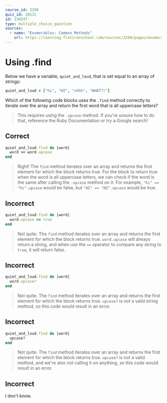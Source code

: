 ```yaml
---
course_id: 3299
quiz_id: 20131
id: 130247
type: multiple_choice_question
sources:
  - name: "Enumerables: Common Methods"
    url: https://learning.flatironschool.com/courses/3299/pages/enumerables-common-methods
---
```


# Using .find

Below we have a variable, `quiet_and_loud`, that is set equal to an array of
strings:

```rb
quiet_and_loud = ["hi", "HI", "shhh", "WHAT?!"]
```

Which of the following code blocks uses the `.find` method correctly to iterate
over the array and return the first word that is all uppercase letters?

> This requires using the `.upcase` method. If you're unsure how to do that,
> reference the Ruby Documentation or try a Google search!

## Correct

```rb
quiet_and_loud.find do |word|
  word == word.upcase
end
```

> Right! The `find` method iterates over an array and returns the first element
> for which the block returns true. For the block to return true when the word
> is all uppercase letters, we can check if the word is the same after calling
> the `.upcase` method on it. For example, `"hi" == "hi".upcase` would be false,
> but `"HI" == "HI".upcase` would be true.

## Incorrect

```rb
quiet_and_loud.find do |word|
  word.upcase == true
end
```

> Not quite. The `find` method iterates over an array and returns the first
> element for which the block returns true. `word.upcase` will always return a
> string, and when use the `==` operator to compare any string to `true`, it
> will return false.

## Incorrect

```rb
quiet_and_loud.find do |word|
  word.upcase?
end
```

> Not quite. The `find` method iterates over an array and returns the first
> element for which the block returns true. `upcase?` is not a valid string
> method, so this code would result in an error.

## Incorrect

```rb
quiet_and_loud.find do |word|
  upcase?
end
```

> Not quite. The `find` method iterates over an array and returns the first
> element for which the block returns true. `upcase?` is not a valid method,
> and we're also not calling it _on_ anything, so this code would result in an
> error.

## Incorrect

I don't know.

